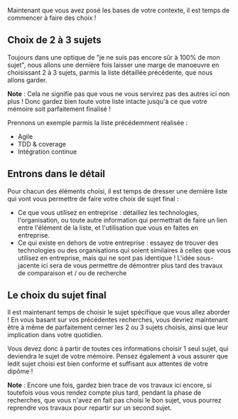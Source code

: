 Maintenant que vous avez posé les bases de votre contexte, il est temps de commencer à faire des choix  !

## Choix de 2 à 3 sujets 

Toujours dans une optique de "je ne suis pas encore sûr à 100% de mon sujet", nous allons une dernière fois laisser une marge de manoeuvre en choisissant 2 à 3 sujets, parmis la liste détaillée précédente, que nous allons garder.

**Note** : Cela ne signifie pas que vous ne vous servirez pas des autres ici non plus ! Donc gardez bien toute votre liste intacte jusqu'à ce que votre mémoire soit parfaitement finalisé !

Prennons un exemple parmis la liste précédemment réalisée : 

- Agile
- TDD & coverage
- Intégration continue


## Entrons dans le détail

Pour chacun des éléments choisi, il est temps de dresser une dernière liste qui vont vous permettre de faire votre choix de sujet final : 

- Ce que vous utilisez en entreprise : détaillez les technologies, l'organisation, ou toute autre information qui permettrait de faire un lien entre l'élément de la liste, et l'utilisation que vous en faites en entreprise.
- Ce qui existe en dehors de votre entreprise : essayez de trouver des technologies ou des organisations qui soient similaires à celles que vous utilisez en entreprise, mais qui ne sont pas identique ! L'idée sous-jacente ici sera de vous permettre de démontrer plus tard des travaux de comparaison et / ou de recherche

## Le choix du sujet final

Il est maintenant temps de choisir le sujet spécifique que vous allez aborder ! En vous basant sur vos précédentes recherches, vous devriez maintenant être à même de parfaitement cerner les 2 ou 3 sujets choisis, ainsi que leur implication dans votre quotidien.

Vous devez donc à partir de toutes ces informations choisir 1 seul sujet, qui deviendra le sujet de votre mémoire. Pensez également à vous assurer que ledit sujet choisi est bien conforme et suffisant aux attentes de votre dipôme !

**Note** : Encore une fois, gardez bien trace de vos travaux ici encore, si toutefois vous vous rendez compte plus tard, pendant la phase de recherches, que vous n'avez en fait pas choisi le bon sujet, vous pourrez reprendre vos travaux pour repartir sur un second sujet.
